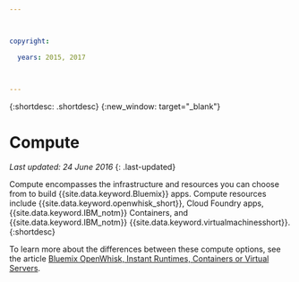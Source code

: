 ```yaml
---



copyright:

  years: 2015, 2017



---
```


{:shortdesc: .shortdesc}
{:new_window: target="_blank"}

# Compute
*Last updated: 24 June 2016*
{: .last-updated}

Compute encompasses the infrastructure and resources you can choose from to build {{site.data.keyword.Bluemix}} apps. Compute resources include {{site.data.keyword.openwhisk_short}}, Cloud Foundry apps, {{site.data.keyword.IBM_notm}} Containers, and {{site.data.keyword.IBM_notm}}  {{site.data.keyword.virtualmachinesshort}}.
{:shortdesc}

To learn more about the differences between these compute options, see the article [Bluemix OpenWhisk, Instant Runtimes, Containers or Virtual Servers](https://developer.ibm.com/bluemix/2015/08/05/bluemix-instant-runtimes-containers-or-virtual-machines/).
